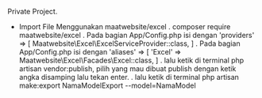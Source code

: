 Private Project.


- Import File Menggunakan maatwebsite/excel
   . composer require maatwebsite/excel
   . Pada bagian App/Config.php isi dengan
      'providers' => [
         Maatwebsite\Excel\ExcelServiceProvider::class,
      ]
   . Pada bagian App/Config.php isi dengan
      'aliases' => [
         'Excel' => Maatwebsite\Excel\Facades\Excel::class,
      ]
   . lalu ketik di terminal php artisan vendor:publish, pilih yang mau dibuat publish dengan ketik angka disamping lalu tekan enter.
   . lalu ketik di terminal php artisan make:export NamaModelExport --model=NamaModel